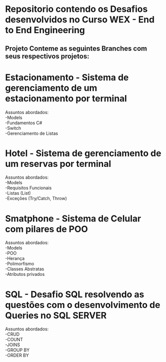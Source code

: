 # Repositorio contendo os Desafios desenvolvidos no Curso WEX - End to End Engineering

<h2> Projeto Conteme as seguintes Branches com seus respectivos projetos: </h2>

<h1> Estacionamento - Sistema de gerenciamento de um estacionamento por terminal </h1>
<p> Assuntos abordados:</br>
-Models </br>
-Fundamentos C# </br>
-Switch </br>
-Gerenciamento de Listas</br>
</p>

<h1> Hotel - Sistema de gerenciamento de um reservas por terminal </h1>
<p> Assuntos abordados: </br>
-Models </br>
-Requisitos Funcionais</br> 
-Listas (List)</br> 
-Exceções (Try/Catch, Throw) </br>
</p>

<h1> Smatphone - Sistema de Celular com pilares de POO </h1>
<p> Assuntos abordados:</br>
-Models</br>
-POO</br>
-Herança</br>
-Polimorfismo</br>
-Classes Abstratas</br>
-Atributos privados</br>
</p>

<h1> SQL - Desafio SQL resolvendo as questões com o desenvolvimento de Queries no SQL SERVER </h1>
<p> Assuntos abordados:</br>
-CRUD</br>
-COUNT</br>
-JOINS</br>
-GROUP BY</br>
-ORDER BY</br>
</p>
